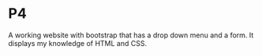 # P4
A working website with bootstrap that has a drop down menu and a form. It displays my knowledge of HTML and CSS.
